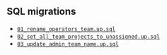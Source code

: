 ## SQL migrations

- [`01_rename_operators_team.up.sql`](01_rename_operators_team.up.sql)
- [`02_set_all_team_projects_to_unassigned.up.sql`](02_set_all_team_projects_to_unassigned.up.sql)
- [`03_update_admin_team_name.up.sql`](03_update_admin_team_name.up.sql)
